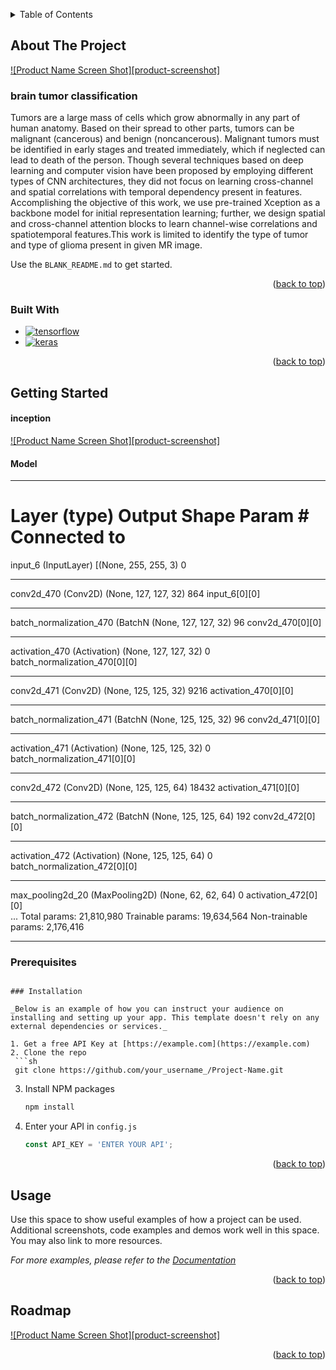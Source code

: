 <a name="readme-top"></a>
<!--
# brain-tumour-classification-by-using-a-Hybrid-Deep-Learning-Model
brain tumour classification by using a Hybrid Deep Learning Model
-->



<!-- PROJECT SHIELDS -->
<!--
*** I'm using markdown "reference style" links for readability.
*** Reference links are enclosed in brackets [ ] instead of parentheses ( ).
*** See the bottom of this document for the declaration of the reference variables
*** for contributors-url, forks-url, etc. This is an optional, concise syntax you may use.
*** https://www.markdownguide.org/basic-syntax/#reference-style-links
-->

<!-- TABLE OF CONTENTS -->
<details>
  <summary>Table of Contents</summary>
  <ol>
    <li>
      <a href="#about-the-project">About The Project</a>
      <ul>
        <li><a href="#built-with">Built With</a></li>
      </ul>
    </li>
    <li>
      <a href="#getting-started">Getting Started</a>
      <ul>
        <li><a href="#prerequisites">Prerequisites</a></li>
        <li><a href="#installation">Installation</a></li>
      </ul>
    </li>
    <li><a href="#usage">Usage</a></li>
    <li><a href="#roadmap">Roadmap</a></li>
  </ol>
</details>



<!-- ABOUT THE PROJECT -->
## About The Project

[![Product Name Screen Shot][product-screenshot]](https://example.com)

### brain tumor classification

Tumors are a large mass of cells which grow abnormally in any part of human anatomy. Based on their spread to other parts, tumors can be malignant (cancerous) and benign (noncancerous). Malignant tumors must be identified in early stages and treated immediately, which if neglected can lead to death of the person. Though several techniques based on deep learning and computer vision have been proposed by employing different types of CNN architectures, they did not focus on learning cross-channel and spatial correlations with temporal dependency present in features. 
Accomplishing the objective of this work, we use pre-trained Xception as a backbone model for initial representation learning; further, we design spatial and cross-channel attention blocks to learn channel-wise correlations and spatiotemporal features.This work is limited to identify the type of tumor and type of glioma present in given MR image.

Use the `BLANK_README.md` to get started.

<p align="right">(<a href="#readme-top">back to top</a>)</p>



### Built With

* [![tensorflow][tensorflow.js]][tensorflow-url]
* [![keras][keras.io]][keras-url]

<p align="right">(<a href="#readme-top">back to top</a>)</p>



<!-- GETTING STARTED -->
## Getting Started

#### inception 
[![Product Name Screen Shot][product-screenshot]](https://cloud.google.com/static/tpu/docs/images/inceptionv3onc--oview.png)

#### Model
__________________________________________________________________________________________________
Layer (type)                    Output Shape         Param #     Connected to                     
==================================================================================================
input_6 (InputLayer)            [(None, 255, 255, 3) 0                                            
__________________________________________________________________________________________________
conv2d_470 (Conv2D)             (None, 127, 127, 32) 864         input_6[0][0]                    
__________________________________________________________________________________________________
batch_normalization_470 (BatchN (None, 127, 127, 32) 96          conv2d_470[0][0]                 
__________________________________________________________________________________________________
activation_470 (Activation)     (None, 127, 127, 32) 0           batch_normalization_470[0][0]    
__________________________________________________________________________________________________
conv2d_471 (Conv2D)             (None, 125, 125, 32) 9216        activation_470[0][0]             
__________________________________________________________________________________________________
batch_normalization_471 (BatchN (None, 125, 125, 32) 96          conv2d_471[0][0]                 
__________________________________________________________________________________________________
activation_471 (Activation)     (None, 125, 125, 32) 0           batch_normalization_471[0][0]    
__________________________________________________________________________________________________
conv2d_472 (Conv2D)             (None, 125, 125, 64) 18432       activation_471[0][0]             
__________________________________________________________________________________________________
batch_normalization_472 (BatchN (None, 125, 125, 64) 192         conv2d_472[0][0]                 
__________________________________________________________________________________________________
activation_472 (Activation)     (None, 125, 125, 64) 0           batch_normalization_472[0][0]    
__________________________________________________________________________________________________
max_pooling2d_20 (MaxPooling2D) (None, 62, 62, 64)   0           activation_472[0][0]             
...
Total params: 21,810,980
Trainable params: 19,634,564
Non-trainable params: 2,176,416
__________________________________________________________________________________________________

### Prerequisites


  ```

### Installation

_Below is an example of how you can instruct your audience on installing and setting up your app. This template doesn't rely on any external dependencies or services._

1. Get a free API Key at [https://example.com](https://example.com)
2. Clone the repo
   ```sh
   git clone https://github.com/your_username_/Project-Name.git
   ```
3. Install NPM packages
   ```sh
   npm install
   ```
4. Enter your API in `config.js`
   ```js
   const API_KEY = 'ENTER YOUR API';
   ```

<p align="right">(<a href="#readme-top">back to top</a>)</p>



<!-- USAGE EXAMPLES -->
## Usage

Use this space to show useful examples of how a project can be used. Additional screenshots, code examples and demos work well in this space. You may also link to more resources.

_For more examples, please refer to the [Documentation](https://example.com)_

<p align="right">(<a href="#readme-top">back to top</a>)</p>



<!-- ROADMAP -->
## Roadmap
[![Product Name Screen Shot][product-screenshot]](https://cloud.google.com/static/tpu/docs/images/inceptionv3onc--oview.png)


<p align="right">(<a href="#readme-top">back to top</a>)</p>






<!-- MARKDOWN LINKS & IMAGES -->
<!-- https://www.markdownguide.org/basic-syntax/#reference-style-links -->


[keras.io]: https://img.shields.io/badge/keras-FF0000?style=for-the-badge&logo=nextsdotjs&logoColor=white
[keras-url]: https://keras.io/
[tensorflow.js]: https://img.shields.io/badge/tensorflow-FFA500?style=for-the-badge&logo=nextsdotjs&logoColor=white
[tensorflow-url]: https://www.tensorflow.org/
